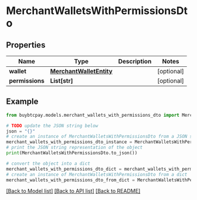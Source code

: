 # MerchantWalletsWithPermissionsDto


## Properties

Name | Type | Description | Notes
------------ | ------------- | ------------- | -------------
**wallet** | [**MerchantWalletEntity**](MerchantWalletEntity.md) |  | [optional] 
**permissions** | **List[str]** |  | [optional] 

## Example

```python
from buybtcpay.models.merchant_wallets_with_permissions_dto import MerchantWalletsWithPermissionsDto

# TODO update the JSON string below
json = "{}"
# create an instance of MerchantWalletsWithPermissionsDto from a JSON string
merchant_wallets_with_permissions_dto_instance = MerchantWalletsWithPermissionsDto.from_json(json)
# print the JSON string representation of the object
print(MerchantWalletsWithPermissionsDto.to_json())

# convert the object into a dict
merchant_wallets_with_permissions_dto_dict = merchant_wallets_with_permissions_dto_instance.to_dict()
# create an instance of MerchantWalletsWithPermissionsDto from a dict
merchant_wallets_with_permissions_dto_from_dict = MerchantWalletsWithPermissionsDto.from_dict(merchant_wallets_with_permissions_dto_dict)
```
[[Back to Model list]](../README.md#documentation-for-models) [[Back to API list]](../README.md#documentation-for-api-endpoints) [[Back to README]](../README.md)


